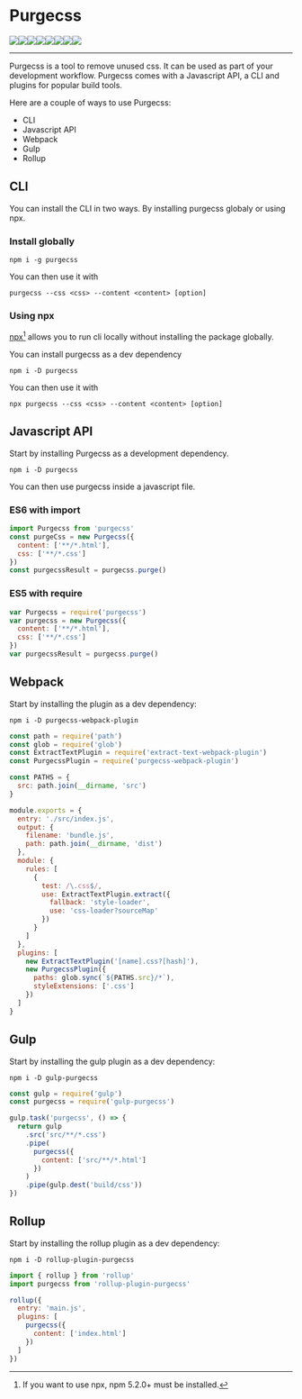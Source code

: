 # Purgecss

![](https://travis-ci.org/FullHuman/purgecss.svg?branch=master)![](https://circleci.com/gh/FullHuman/purgecss/tree/master.svg?style=shield)![](https://david-dm.org/fullhuman/purgecss/status.svg)![](https://david-dm.org/fullhuman/purgecss/dev-status.svg)![](https://api.codacy.com/project/badge/Grade/2f2f3fb0a5c541beab2018483e62a828)![](https://api.codacy.com/project/badge/Coverage/2f2f3fb0a5c541beab2018483e62a828)![](https://img.shields.io/badge/styled_with-prettier-ff69b4.svg)![](https://img.shields.io/github/license/fullhuman/purgecss.svg)

---

Purgecss is a tool to remove unused css. It can be used as part of your development workflow. Purgecss comes with a Javascript API, a CLI and plugins for popular build tools.

Here are a couple of ways to use Purgecss:

* CLI
* Javascript API
* Webpack
* Gulp
* Rollup

## CLI

You can install the CLI in two ways. By installing purgecss globaly or using npx.

### Install globally

```
npm i -g purgecss
```

You can then use it with

```
purgecss --css <css> --content <content> [option]
```

### Using npx

[npx](https://www.npmjs.com/package/npx)[^1] allows you to run cli locally without installing the package globally.

You can install purgecss as a dev dependency

```
npm i -D purgecss
```

You can then use it with

```
npx purgecss --css <css> --content <content> [option]
```

## Javascript API

Start by installing Purgecss as a development dependency.

```
npm i -D purgecss
```

You can then use purgecss inside a javascript file.

### ES6 with import

```js
import Purgecss from 'purgecss'
const purgeCss = new Purgecss({
  content: ['**/*.html'],
  css: ['**/*.css']
})
const purgecssResult = purgecss.purge()
```

### ES5 with require

```js
var Purgecss = require('purgecss')
var purgecss = new Purgecss({
  content: ['**/*.html'],
  css: ['**/*.css']
})
var purgecssResult = purgecss.purge()
```

## Webpack

Start by installing the plugin as a dev dependency:

```
npm i -D purgecss-webpack-plugin
```

```js
const path = require('path')
const glob = require('glob')
const ExtractTextPlugin = require('extract-text-webpack-plugin')
const PurgecssPlugin = require('purgecss-webpack-plugin')

const PATHS = {
  src: path.join(__dirname, 'src')
}

module.exports = {
  entry: './src/index.js',
  output: {
    filename: 'bundle.js',
    path: path.join(__dirname, 'dist')
  },
  module: {
    rules: [
      {
        test: /\.css$/,
        use: ExtractTextPlugin.extract({
          fallback: 'style-loader',
          use: 'css-loader?sourceMap'
        })
      }
    ]
  },
  plugins: [
    new ExtractTextPlugin('[name].css?[hash]'),
    new PurgecssPlugin({
      paths: glob.sync(`${PATHS.src}/*`),
      styleExtensions: ['.css']
    })
  ]
}
```

## Gulp

Start by installing the gulp plugin as a dev dependency:

```
npm i -D gulp-purgecss
```

```js
const gulp = require('gulp')
const purgecss = require('gulp-purgecss')

gulp.task('purgecss', () => {
  return gulp
    .src('src/**/*.css')
    .pipe(
      purgecss({
        content: ['src/**/*.html']
      })
    )
    .pipe(gulp.dest('build/css'))
})
```

## Rollup

Start by installing the rollup plugin as a dev dependency:

```
npm i -D rollup-plugin-purgecss
```

```js
import { rollup } from 'rollup'
import purgecss from 'rollup-plugin-purgecss'

rollup({
  entry: 'main.js',
  plugins: [
    purgecss({
      content: ['index.html']
    })
  ]
})
```

[^1]: If you want to use npx, npm 5.2.0+ must be installed.

